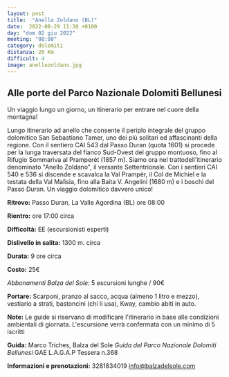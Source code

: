 ```yaml
---
layout: post
title:  "Anello Zoldano (BL)"
date:  2022-08-29 11:30 +0100
day: "dom 02 giu 2022"
meeting: "08:00"
category: dolomiti 
distanza: 20 Km
difficult: 4
image: anellozoldano.jpg
---
```


## Alle porte del Parco Nazionale Dolomiti Bellunesi

Un viaggio lungo un giorno, un itinerario per entrare nel cuore della montagna!

Lungo itinerario ad anello che consente il periplo integrale del gruppo dolomitico San Sebastiano Tamer, uno dei più solitari ed affascinanti della regione.
Con il sentiero CAI 543 dal Passo Duran (quota 1601) si procede per la lunga traversata del fianco Sud-Ovest del gruppo montuoso, fino al Rifugio Sommariva al Pramperét (1857 m). 
Siamo ora nel trattodell'itinerario denominato "Anello Zoldano", il versante Settentrionale. Con i sentieri CAI 540 e 536 si discende e scavalca la Val Prampèr, il Col de Michiel e la testata della Val Malìsia, fino alla Baita V. Angelini (1680 m) e i boschi del Passo Duran.
Un viaggio dolomitico davvero unico! 

**Ritrovo:** Passo Duran, La Valle Agordina (BL) ore 08:00

**Rientro:** ore 17:00 circa 

**Difficoltà:** EE (escursionisti esperti)

**Dislivello in salita:**  1300 m. circa

**Durata:** 9 ore circa

**Costo:** 25€

*Abbonamenti Balza del Sole:* 5 escursioni lunghe / 90€

**Portare:** Scarponi, pranzo al sacco, acqua (almeno 1 litro e mezzo), vestiario a strati, bastoncini (chi li usa), Kway, cambio abiti in auto.

**Note:** Le guide si riservano di modificare l'itinerario in base alle condizioni ambientali di giornata. L'escursione verrà confermata con un minimo di 5 iscritti

**Guida:** Marco Triches, Balza del Sole
*Guida del Parco Nazionale Dolomiti Bellunesi*
GAE L.A.G.A.P Tessera n.368

**Informazioni e prenotazioni:** 3281834019 info@balzadelsole.com 
